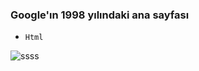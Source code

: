### Google'ın 1998 yılındaki ana sayfası
- `Html`


![ssss](https://user-images.githubusercontent.com/47625725/145693760-c3c5b51c-7927-47e1-9c68-c43846327b02.jpeg)
